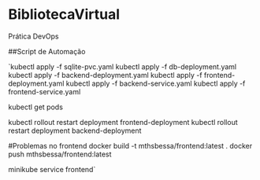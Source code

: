 # BibliotecaVirtual
Prática DevOps

##Script de Automação

`kubectl apply -f sqlite-pvc.yaml
kubectl apply -f db-deployment.yaml
kubectl apply -f backend-deployment.yaml
kubectl apply -f frontend-deployment.yaml
kubectl apply -f backend-service.yaml
kubectl apply -f frontend-service.yaml

kubectl get pods

kubectl rollout restart deployment frontend-deployment
kubectl rollout restart deployment backend-deployment


#Problemas no frontend
docker build -t mthsbessa/frontend:latest .
docker push mthsbessa/frontend:latest


minikube service frontend`
